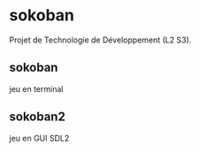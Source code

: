 # sokoban
Projet de Technologie de Développement (L2 S3).

## sokoban 
  jeu en terminal
## sokoban2 
  jeu en GUI SDL2
